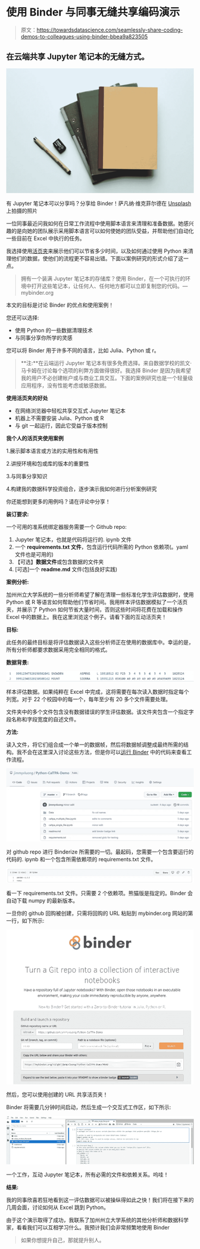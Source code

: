 # 使用 Binder 与同事无缝共享编码演示

> 原文：<https://towardsdatascience.com/seamlessly-share-coding-demos-to-colleagues-using-binder-bbea9a823505>

## 在云端共享 Jupyter 笔记本的无缝方式。

![](img/0e034577fbc5ec3195ec39521b2a5a49.png)

有 Jupyter 笔记本可以分享吗？分享给 Binder！萨凡纳·维克菲尔德在 [Unsplash](https://unsplash.com/s/photos/binder?utm_source=unsplash&utm_medium=referral&utm_content=creditCopyText) 上拍摄的照片

一位同事最近问我如何在日常工作流程中使用脚本语言来清理和准备数据。她感兴趣的是向她的团队展示采用脚本语言可以如何使她的团队受益，并帮助他们自动化一些目前在 Excel 中执行的任务。

我选择使用[活页夹](https://mybinder.org/)来展示他们可以节省多少时间，以及如何通过使用 Python 来清理他们的数据，使他们的流程更不容易出错。下面以案例研究的形式介绍了这一点。

> 拥有一个装满 Jupyter 笔记本的存储库？使用 Binder，在一个可执行的环境中打开这些笔记本，让任何人、任何地方都可以立即复制您的代码。—mybinder.org

本文的目标是讨论 Binder 的优点和使用案例！

您还可以选择:

*   使用 Python 的一些数据清理技术
*   与同事分享你所学的灵感

您可以将 Binder 用于许多不同的语言，比如 Julia、Python 或 r。

> **注:**在云端运行 Jupyter 笔记本有很多免费选择。来自数据学校的凯文·马卡姆在讨论每个选项的利弊方面做得很好。我选择 Binder 是因为我希望我的用户不必创建帐户或与商业工具交互。下面的案例研究也是一个轻量级应用程序，没有性能考虑或敏感数据。

**使用活页夹的好处**

*   在网络浏览器中轻松共享交互式 Jupyter 笔记本
*   机器上不需要安装 Julia、Python 或 R
*   与 git 一起运行，因此它受益于版本控制

**我个人的活页夹使用案例**

1.展示脚本语言或方法的实用性和有用性

2.讲授环境和包或库的版本的重要性

3.与同事分享知识

4.构建我的数据科学投资组合，逐步演示我如何进行分析案例研究

你还能想到更多的用例吗？请在评论中分享！

**装订要求:**

一个可用的准系统绑定器服务需要一个 Github repo:

1.  Jupyter 笔记本，也就是代码将运行的. ipynb 文件
2.  一个 **requirements.txt 文件**，包含运行代码所需的 Python 依赖项(。yaml 文件也是可用的)
3.  【可选】**数据文件**或包含数据的文件夹
4.  [可选]一个 **readme.md** 文件(包括良好实践)

**案例分析:**

加州州立大学系统的一些分析师希望了解在清理一些标准化学生评估数据时，使用 Python 或 R 等语言如何帮助他们节省时间。我用样本评估数据模拟了一个活页夹，并展示了 Python 如何节省大量时间，否则这些时间将花费在加载和操作 Excel 中的数据上。我在这里浏览这个例子。请看下面的互动活页夹！

[](https://mybinder.org/v2/gh/jimmyvluong/Python-CalTPA-Demo/HEAD)  

**目标:**

此任务的最终目标是将评估数据读入这些分析师正在使用的数据库中。幸运的是，所有分析师都要求数据采用完全相同的格式。

**数据背景:**

![](img/f3b760e1cbf4a3b95aa2170766893122.png)

样本评估数据。如果纯粹在 Excel 中完成，这将需要在每次读入数据时指定每个列宽。对于 22 个校园中的每一个，每年至少有 20 多个文件需要处理。

文件夹中的多个文件包含没有数据错误的学生评估数据。该文件夹包含一个指定字段名称和字段宽度的自述文件。

**方法:**

读入文件，将它们组合成一个单一的数据帧，然后将数据帧调整成最终所需的结构。我不会在这里深入讨论这些方法，但是你可以[运行 Binder](https://mybinder.org/v2/gh/jimmyvluong/Python-CalTPA-Demo/HEAD) 中的代码来查看工作流程。

![](img/3a75929e905a30bdf87d4f1575b731ff.png)

对 github repo 进行 Binderize 所需要的一切。最起码，您需要一个包含要运行的代码的. ipynb 和一个包含所需依赖项的 requirements.txt 文件。

![](img/3675fbc48d05c3a6f09c6da604a9a569.png)

看一下 requirements.txt 文件。只需要 2 个依赖项。熊猫版是指定的。Binder 会自动下载 numpy 的最新版本。

一旦你的 github 回购被创建，只需将回购的 URL 粘贴到 mybinder.org 网站的第一行，如下所示:

![](img/f8be9527af746250273d33264bd6dbc5.png)

然后，您可以使用创建的 URL 共享活页夹！

Binder 将需要几分钟时间启动，然后生成一个交互式工作区，如下所示:

![](img/f28b10acb381d731cd059f0ff8c699fd.png)

一个工作，互动 Jupyter 笔记本，所有必需的文件和依赖关系。呜哇！

**结果:**

我的同事欣喜若狂地看到这一评估数据可以被操纵得如此之快！我们将在接下来的几周会面，讨论如何从 Excel 跳到 Python。

由于这个演示取得了成功，我联系了加州州立大学系统的其他分析师和数据科学家，看看我们可以互相学习什么。我预计我们会非常频繁地使用 Binder

> 如果你想提升自己，那就提升别人。